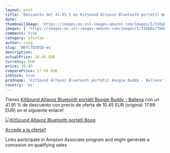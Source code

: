 ```yaml
---
layout: post
title: 'Descuento del 41.91 % en KitSound Altavoz Bluetooth portátil Boog'
date: 
thumbnailImage: 'https://images-eu.ssl-images-amazon.com/images/I/31RpBurTN4L._SL200_.jpg'
images: [ 'https://images-eu.ssl-images-amazon.com/images/I/31RpBurTN4L._SL200_.jpg' ]
comments: true
category: ofertas
author: ring
slug: 'B07C7Q3DSD-es'
description:
actualPrice: 10.45 EUR
currency: EUR
price: 10.45
comparePrice: 17.99 EUR
inStock: true
prodname: 'KitSound Altavoz Bluetooth portátil Boogie Buddy - Ballena'
country: 'es'
---
```


Tienes [KitSound Altavoz Bluetooth portátil Boogie Buddy - Ballena](https://www.amazon.es/dp/B07C7Q3DSD/?tag=tolees-21) con un 41.91 % de descuento con precio de oferta de 10.45 EUR (original: 17.99 EUR) en el siguiente enlace!

[![KitSound Altavoz Bluetooth portátil Boog](https://images-eu.ssl-images-amazon.com/images/I/31RpBurTN4L._SL200_.jpg)](https://www.amazon.es/dp/B07C7Q3DSD/?tag=tolees-21)

[Accede a la oferta!!](https://www.amazon.es/dp/B07C7Q3DSD/?tag=tolees-21)

Links participate in Amazon Associate program and might generate a comission on qualifying sales


